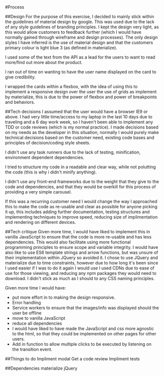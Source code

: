 #Process

##Design
For the purpose of this exercise, I decided to mainly stick within the guidelines of material design by google. This was used due to the lack of any style guidelines of branding principles. I kept the design very light, as this would allow customers to feedback further (which I would have normally gained through wireframe and design processes). The only design styles I have inferred is the use of material design and that the customers primary colour is light blue 3 (as defined in materialize).

I used some of the text from the API as a lead for the users to want to read more/find out more about the product.

I ran out of time on wanting to have the user name displayed on the card to give credibility.

I wrapped the cards within a flexbox, with the idea of using this to implement a responsive design over the user the use of grids as implement by materialize, this is due to the power of flexbox and power of breakpoints and behaviors.

##Tech decisions
I assumed that the user would have a browser IE9 or above.
I had very little time/access to my laptop in the last 10 days due to traveling and a 6 day work week, so I haven't been able to implement any TDD or code reviews (which is my normal practice).
I made decisions based on my needs as the developer in this situation, normally I would purely make technical decisions based on the customer need, existing code bases and principles of decision/coding style sheets.

I didn't use any task runners due to the lack of testing, minification, environment dependent dependencies.

I tried to structure my code in a readable and clear way, while not polutting the code (this is why i didn't minify anything).

I didn't use any front-end frameworks due to the weight that they give to the code and dependencies, and that they would be overkill for this process of providing a very simple carousel.

If this was a recurring customer need I would change the way I approached this to make the code as re-usable and clear as possible for anyone picking it up, this includes adding further documentation, testing structures and implementing techniques to improve speed, reducing size of implimentation and rendering on different devices.


##Tech critique
Given more time, I would have liked to implement this in vanilla JavaScript to ensure that the code is more re-usable and has less dependencies. This would also facilitate using more functional programming principles to ensure scope and variable integrity.
I would have also like to use ES6 template strings and arrow functions, but was unsure of their implementation within JQuery so avoided it.
I chose to use JQuery and materialize due to time constraints, however due to how long it's been since I used easier if I was to do it again I would use
I used CDNs due to ease of use for those viewing, and reducing any npm packages they would need to download.
I didn't stick as much as I should to any CSS naming principles.


Given more time I would have:
- put more effort in to making the design responsive.
- Error handling
- Service workers to ensure that the images/info was displayed should the user be offline
- move to vanilla JavaScript
- reduce all dependencies
- I would have liked to have made the JavaScript and css more agnostic to the html, so that they could be implemented on other pages for other users.
- Add in function to allow multiple clicks to be executed by listening on the transition event.


##Things to do
Impliment modal
Get a code review
Impliment tests

##Dependencies
materialize
jQuery
